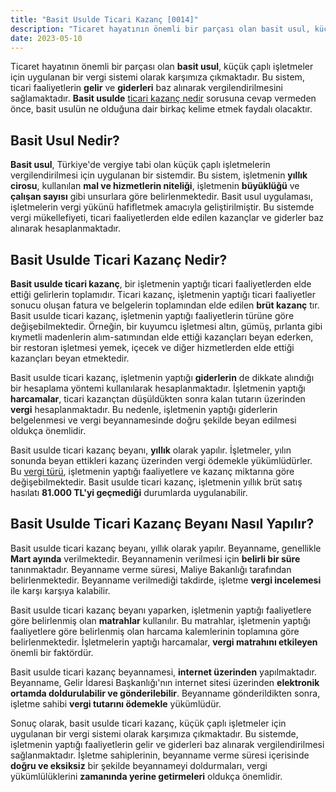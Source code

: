 ```yaml
---
title: "Basit Usulde Ticari Kazanç [0014]"
description: "Ticaret hayatının önemli bir parçası olan basit usul, küçük çaplı işletmeler için uygulanan bir vergi sistemi olarak karşımıza çıkmaktadır."
date: 2023-05-10
---
```


Ticaret hayatının önemli bir parçası olan **basit usul**, küçük çaplı işletmeler için uygulanan bir vergi sistemi olarak
karşımıza çıkmaktadır. Bu sistem, ticari faaliyetlerin **gelir** ve **giderleri** baz alınarak vergilendirilmesini
sağlamaktadır. **Basit usulde** <a href="/yazilar/gelir-goturu-ticari-kazanc-nedir/">ticari kazanç nedir</a> sorusuna cevap vermeden önce, basit usulün ne olduğuna dair birkaç
kelime etmek faydalı olacaktır.

## Basit Usul Nedir?

**Basit usul**, Türkiye'de vergiye tabi olan küçük çaplı işletmelerin vergilendirilmesi için uygulanan bir sistemdir. Bu
sistem, işletmenin **yıllık cirosu**, kullanılan **mal ve hizmetlerin niteliği**, işletmenin **büyüklüğü** ve **çalışan
sayısı** gibi unsurlara göre belirlenmektedir. Basit usul uygulaması, işletmelerin vergi yükünü hafifletmek amacıyla
geliştirilmiştir. Bu sistemde vergi mükellefiyeti, ticari faaliyetlerden elde edilen kazançlar ve giderler baz alınarak
hesaplanmaktadır.

## Basit Usulde Ticari Kazanç Nedir?

**Basit usulde ticari kazanç**, bir işletmenin yaptığı ticari faaliyetlerden elde ettiği gelirlerin toplamıdır. Ticari
kazanç, işletmenin yaptığı ticari faaliyetler sonucu oluşan fatura ve belgelerin toplamından elde edilen **brüt kazanç**
tır. Basit usulde ticari kazanç, işletmenin yaptığı faaliyetlerin türüne göre değişebilmektedir. Örneğin, bir kuyumcu
işletmesi altın, gümüş, pırlanta gibi kıymetli madenlerin alım-satımından elde ettiği kazançları beyan ederken, bir
restoran işletmesi yemek, içecek ve diğer hizmetlerden elde ettiği kazançları beyan etmektedir.

Basit usulde ticari kazanç, işletmenin yaptığı **giderlerin** de dikkate alındığı bir hesaplama yöntemi kullanılarak
hesaplanmaktadır. İşletmenin yaptığı **harcamalar**, ticari kazançtan düşüldükten sonra kalan tutarın üzerinden **vergi**
hesaplanmaktadır. Bu nedenle, işletmenin yaptığı giderlerin belgelenmesi ve vergi beyannamesinde doğru şekilde beyan
edilmesi oldukça önemlidir.

Basit usulde ticari kazanç beyanı, **yıllık** olarak yapılır. İşletmeler, yılın sonunda beyan ettikleri kazanç üzerinden
vergi ödemekle yükümlüdürler. Bu <a href="/yazilar/vergi-turleri/">vergi türü</a>, işletmenin yaptığı faaliyetlere ve kazanç miktarına göre değişebilmektedir.
Basit usulde ticari kazanç, işletmenin yıllık brüt satış hasılatı **81.000 TL'yi geçmediği** durumlarda uygulanabilir.

## Basit Usulde Ticari Kazanç Beyanı Nasıl Yapılır?

Basit usulde ticari kazanç beyanı, yıllık olarak yapılır. Beyanname, genellikle **Mart ayında** verilmektedir.
Beyannamenin verilmesi için **belirli bir süre** tanınmaktadır. Beyanname verme süresi, Maliye Bakanlığı tarafından
belirlenmektedir. Beyanname verilmediği takdirde, işletme **vergi incelemesi** ile karşı karşıya kalabilir.

Basit usulde ticari kazanç beyanı yaparken, işletmenin yaptığı faaliyetlere göre belirlenmiş olan **matrahlar**
kullanılır. Bu matrahlar, işletmenin yaptığı faaliyetlere göre belirlenmiş olan harcama kalemlerinin toplamına göre
belirlenmektedir. İşletmelerin yaptığı harcamalar, **vergi matrahını etkileyen** önemli bir faktördür.

Basit usulde ticari kazanç beyannamesi, **internet üzerinden** yapılmaktadır. Beyanname, Gelir İdaresi Başkanlığı'nın
internet sitesi üzerinden **elektronik ortamda doldurulabilir ve gönderilebilir**. Beyanname gönderildikten sonra,
işletme sahibi **vergi tutarını ödemekle** yükümlüdür.

Sonuç olarak, basit usulde ticari kazanç, küçük çaplı işletmeler için uygulanan bir vergi sistemi olarak karşımıza
çıkmaktadır. Bu sistemde, işletmenin yaptığı faaliyetlerin gelir ve giderleri baz alınarak vergilendirilmesi
sağlanmaktadır. İşletme sahiplerinin, beyanname verme süresi içerisinde **doğru ve eksiksiz** bir şekilde beyannameyi
doldurmaları, vergi yükümlülüklerini **zamanında yerine getirmeleri** oldukça önemlidir.
